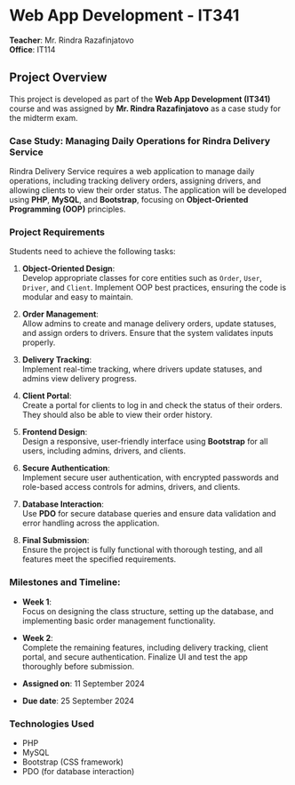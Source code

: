 # Web App Development - IT341

**Teacher**: Mr. Rindra Razafinjatovo  
**Office**: IT114

## Project Overview

This project is developed as part of the **Web App Development (IT341)** course and was assigned by **Mr. Rindra Razafinjatovo** as a case study for the midterm exam.

### Case Study: Managing Daily Operations for Rindra Delivery Service

Rindra Delivery Service requires a web application to manage daily operations, including tracking delivery orders, assigning drivers, and allowing clients to view their order status. The application will be developed using **PHP**, **MySQL**, and **Bootstrap**, focusing on **Object-Oriented Programming (OOP)** principles.

### Project Requirements

Students need to achieve the following tasks:

1. **Object-Oriented Design**:  
   Develop appropriate classes for core entities such as `Order`, `User`, `Driver`, and `Client`. Implement OOP best practices, ensuring the code is modular and easy to maintain.

2. **Order Management**:  
   Allow admins to create and manage delivery orders, update statuses, and assign orders to drivers. Ensure that the system validates inputs properly.

3. **Delivery Tracking**:  
   Implement real-time tracking, where drivers update statuses, and admins view delivery progress.

4. **Client Portal**:  
   Create a portal for clients to log in and check the status of their orders. They should also be able to view their order history.

5. **Frontend Design**:  
   Design a responsive, user-friendly interface using **Bootstrap** for all users, including admins, drivers, and clients.

6. **Secure Authentication**:  
   Implement secure user authentication, with encrypted passwords and role-based access controls for admins, drivers, and clients.

7. **Database Interaction**:  
   Use **PDO** for secure database queries and ensure data validation and error handling across the application.

8. **Final Submission**:  
   Ensure the project is fully functional with thorough testing, and all features meet the specified requirements.

### Milestones and Timeline:

- **Week 1**:  
  Focus on designing the class structure, setting up the database, and implementing basic order management functionality.
  
- **Week 2**:  
  Complete the remaining features, including delivery tracking, client portal, and secure authentication. Finalize UI and test the app thoroughly before submission.

- **Assigned on**: 11 September 2024 
- **Due date**: 25 September 2024

### Technologies Used

- PHP
- MySQL
- Bootstrap (CSS framework)
- PDO (for database interaction)